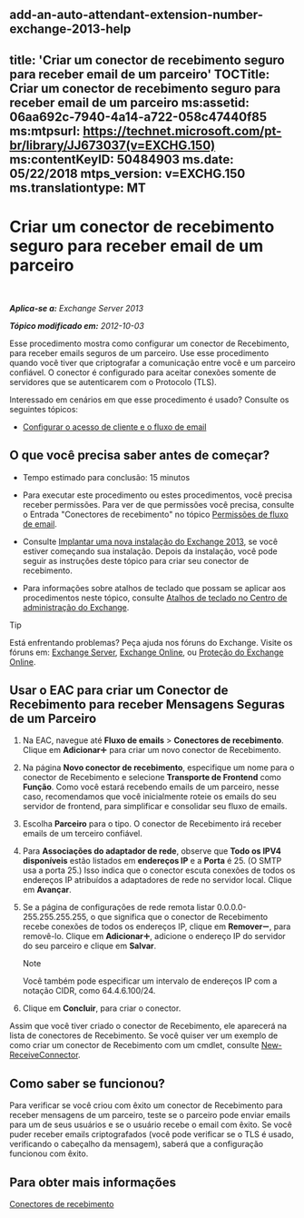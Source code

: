 ﻿add-an-auto-attendant-extension-number-exchange-2013-help
---
title: 'Criar um conector de recebimento seguro para receber email de um parceiro'
TOCTitle: Criar um conector de recebimento seguro para receber email de um parceiro
ms:assetid: 06aa692c-7940-4a14-a722-058c47440f85
ms:mtpsurl: https://technet.microsoft.com/pt-br/library/JJ673037(v=EXCHG.150)
ms:contentKeyID: 50484903
ms.date: 05/22/2018
mtps_version: v=EXCHG.150
ms.translationtype: MT
---

# Criar um conector de recebimento seguro para receber email de um parceiro

 

_**Aplica-se a:** Exchange Server 2013_

_**Tópico modificado em:** 2012-10-03_

Esse procedimento mostra como configurar um conector de Recebimento, para receber emails seguros de um parceiro. Use esse procedimento quando você tiver que criptografar a comunicação entre você e um parceiro confiável. O conector é configurado para aceitar conexões somente de servidores que se autenticarem com o Protocolo (TLS).

Interessado em cenários em que esse procedimento é usado? Consulte os seguintes tópicos:

  - [Configurar o acesso de cliente e o fluxo de email](configure-mail-flow-and-client-access-exchange-2013-help.md)

## O que você precisa saber antes de começar?

  - Tempo estimado para conclusão: 15 minutos

  - Para executar este procedimento ou estes procedimentos, você precisa receber permissões. Para ver de que permissões você precisa, consulte o Entrada "Conectores de recebimento" no tópico [Permissões de fluxo de email](mail-flow-permissions-exchange-2013-help.md).

  - Consulte [Implantar uma nova instalação do Exchange 2013](deploy-a-new-installation-of-exchange-2013-exchange-2013-help.md), se você estiver começando sua instalação. Depois da instalação, você pode seguir as instruções deste tópico para criar seu conector de recebimento.

  - Para informações sobre atalhos de teclado que possam se aplicar aos procedimentos neste tópico, consulte [Atalhos de teclado no Centro de administração do Exchange](keyboard-shortcuts-in-the-exchange-admin-center-exchange-online-protection-help.md).


> [!TIP]
> Está enfrentando problemas? Peça ajuda nos fóruns do Exchange. Visite os fóruns em: <A href="https://go.microsoft.com/fwlink/p/?linkid=60612">Exchange Server</A>, <A href="https://go.microsoft.com/fwlink/p/?linkid=267542">Exchange Online</A>, ou <A href="https://go.microsoft.com/fwlink/p/?linkid=285351">Proteção do Exchange Online</A>.



## Usar o EAC para criar um Conector de Recebimento para receber Mensagens Seguras de um Parceiro

1.  Na EAC, navegue até **Fluxo de emails** \> **Conectores de recebimento**. Clique em **Adicionar**![Ícone Adicionar](images/JJ218640.c1e75329-d6d7-4073-a27d-498590bbb558(EXCHG.150).gif "Ícone Adicionar") para criar um novo conector de Recebimento.

2.  Na página **Novo conector de recebimento**, especifique um nome para o conector de Recebimento e selecione **Transporte de Frontend** como **Função**. Como você estará recebendo emails de um parceiro, nesse caso, recomendamos que você inicialmente roteie os emails do seu servidor de frontend, para simplificar e consolidar seu fluxo de emails.

3.  Escolha **Parceiro** para o tipo. O conector de Recebimento irá receber emails de um terceiro confiável.

4.  Para **Associações do adaptador de rede**, observe que **Todo os IPV4 disponíveis** estão listados em **endereços IP** e a **Porta** é 25. (O SMTP usa a porta 25.) Isso indica que o conector escuta conexões de todos os endereços IP atribuídos a adaptadores de rede no servidor local. Clique em **Avançar**.

5.  Se a página de configurações de rede remota listar 0.0.0.0-255.255.255.255, o que significa que o conector de Recebimento recebe conexões de todos os endereços IP, clique em **Remover**![ícone Remover](images/JJ657492.479b6ced-8d64-4277-a725-f17fea202b28(EXCHG.150).gif "ícone Remover"), para removê-lo. Clique em **Adicionar**![Ícone Adicionar](images/JJ218640.c1e75329-d6d7-4073-a27d-498590bbb558(EXCHG.150).gif "Ícone Adicionar"), adicione o endereço IP do servidor do seu parceiro e clique em **Salvar**.
    

    > [!NOTE]
    > Você também pode especificar um intervalo de endereços IP com a notação CIDR, como 64.4.6.100/24.



6.  Clique em **Concluir**, para criar o conector.

Assim que você tiver criado o conector de Recebimento, ele aparecerá na lista de conectores de Recebimento. Se você quiser ver um exemplo de como criar um conector de Recebimento com um cmdlet, consulte [New-ReceiveConnector](https://technet.microsoft.com/pt-br/library/bb125139\(v=exchg.150\)).

## Como saber se funcionou?

Para verificar se você criou com êxito um conector de Recebimento para receber mensagens de um parceiro, teste se o parceiro pode enviar emails para um de seus usuários e se o usuário recebe o email com êxito. Se você puder receber emails criptografados (você pode verificar se o TLS é usado, verificando o cabeçalho da mensagem), saberá que a configuração funcionou com êxito.

## Para obter mais informações

[Conectores de recebimento](receive-connectors-exchange-2013-help.md)

